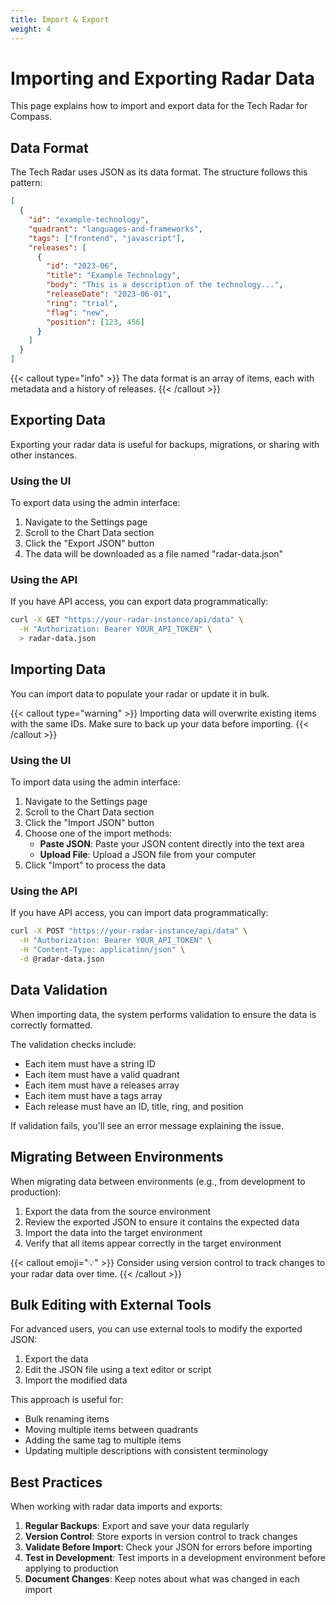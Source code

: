 ```yaml
---
title: Import & Export
weight: 4
---
```


# Importing and Exporting Radar Data

This page explains how to import and export data for the Tech Radar for Compass.

## Data Format

The Tech Radar uses JSON as its data format. The structure follows this pattern:

```json
[
  {
    "id": "example-technology",
    "quadrant": "languages-and-frameworks",
    "tags": ["frontend", "javascript"],
    "releases": [
      {
        "id": "2023-06",
        "title": "Example Technology",
        "body": "This is a description of the technology...",
        "releaseDate": "2023-06-01",
        "ring": "trial",
        "flag": "new",
        "position": [123, 456]
      }
    ]
  }
]
```

{{< callout type="info" >}}
The data format is an array of items, each with metadata and a history of releases.
{{< /callout >}}

## Exporting Data

Exporting your radar data is useful for backups, migrations, or sharing with other instances.

### Using the UI

To export data using the admin interface:

1. Navigate to the Settings page
2. Scroll to the Chart Data section
3. Click the "Export JSON" button
4. The data will be downloaded as a file named "radar-data.json"

### Using the API

If you have API access, you can export data programmatically:

```bash
curl -X GET "https://your-radar-instance/api/data" \
  -H "Authorization: Bearer YOUR_API_TOKEN" \
  > radar-data.json
```

## Importing Data

You can import data to populate your radar or update it in bulk.

{{< callout type="warning" >}}
Importing data will overwrite existing items with the same IDs. Make sure to back up your data before importing.
{{< /callout >}}

### Using the UI

To import data using the admin interface:

1. Navigate to the Settings page
2. Scroll to the Chart Data section
3. Click the "Import JSON" button
4. Choose one of the import methods:
   - **Paste JSON**: Paste your JSON content directly into the text area
   - **Upload File**: Upload a JSON file from your computer
5. Click "Import" to process the data

### Using the API

If you have API access, you can import data programmatically:

```bash
curl -X POST "https://your-radar-instance/api/data" \
  -H "Authorization: Bearer YOUR_API_TOKEN" \
  -H "Content-Type: application/json" \
  -d @radar-data.json
```

## Data Validation

When importing data, the system performs validation to ensure the data is correctly formatted.

The validation checks include:

- Each item must have a string ID
- Each item must have a valid quadrant
- Each item must have a releases array
- Each item must have a tags array
- Each release must have an ID, title, ring, and position

If validation fails, you'll see an error message explaining the issue.

## Migrating Between Environments

When migrating data between environments (e.g., from development to production):

1. Export the data from the source environment
2. Review the exported JSON to ensure it contains the expected data
3. Import the data into the target environment
4. Verify that all items appear correctly in the target environment

{{< callout emoji="💡" >}}
Consider using version control to track changes to your radar data over time.
{{< /callout >}}

## Bulk Editing with External Tools

For advanced users, you can use external tools to modify the exported JSON:

1. Export the data
2. Edit the JSON file using a text editor or script
3. Import the modified data

This approach is useful for:

- Bulk renaming items
- Moving multiple items between quadrants
- Adding the same tag to multiple items
- Updating multiple descriptions with consistent terminology

## Best Practices

When working with radar data imports and exports:

1. **Regular Backups**: Export and save your data regularly
2. **Version Control**: Store exports in version control to track changes
3. **Validate Before Import**: Check your JSON for errors before importing
4. **Test in Development**: Test imports in a development environment before applying to production
5. **Document Changes**: Keep notes about what was changed in each import 